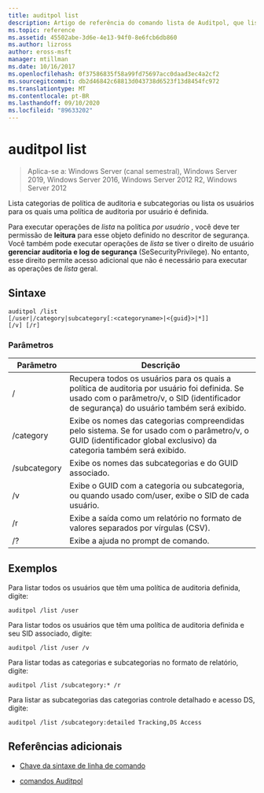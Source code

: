 ```yaml
---
title: auditpol list
description: Artigo de referência do comando lista de Auditpol, que lista categorias de política de auditoria e subcategorias, ou lista os usuários para os quais uma política de auditoria por usuário é definida.
ms.topic: reference
ms.assetid: 45502abe-3d6e-4e13-94f0-8e6fcb6db860
ms.author: lizross
author: eross-msft
manager: mtillman
ms.date: 10/16/2017
ms.openlocfilehash: 0f37586835f58a99fd75697acc0daad3ec4a2cf2
ms.sourcegitcommit: db2d46842c68813d043738d6523f13d8454fc972
ms.translationtype: MT
ms.contentlocale: pt-BR
ms.lasthandoff: 09/10/2020
ms.locfileid: "89633202"
---
```

# <a name="auditpol-list"></a>auditpol list

> Aplica-se a: Windows Server (canal semestral), Windows Server 2019, Windows Server 2016, Windows Server 2012 R2, Windows Server 2012

Lista categorias de política de auditoria e subcategorias ou lista os usuários para os quais uma política de auditoria por usuário é definida.

Para executar operações de *lista* na política *por usuário* , você deve ter permissão de **leitura** para esse objeto definido no descritor de segurança. Você também pode executar operações de *lista* se tiver o direito de usuário **gerenciar auditoria e log de segurança** (SeSecurityPrivilege). No entanto, esse direito permite acesso adicional que não é necessário para executar as operações de *lista* geral.

## <a name="syntax"></a>Sintaxe

```
auditpol /list
[/user|/category|subcategory[:<categoryname>|<{guid}>|*]]
[/v] [/r]
```

### <a name="parameters"></a>Parâmetros

| Parâmetro | Descrição |
| ------- | -------- |
| / | Recupera todos os usuários para os quais a política de auditoria por usuário foi definida. Se usado com o parâmetro/v, o SID (identificador de segurança) do usuário também será exibido. |
| /category | Exibe os nomes das categorias compreendidas pelo sistema. Se for usado com o parâmetro/v, o GUID (identificador global exclusivo) da categoria também será exibido. |
| /subcategory | Exibe os nomes das subcategorias e do GUID associado. |
| /v | Exibe o GUID com a categoria ou subcategoria, ou quando usado com/user, exibe o SID de cada usuário. |
| /r | Exibe a saída como um relatório no formato de valores separados por vírgulas (CSV). |
| /? | Exibe a ajuda no prompt de comando. |

## <a name="examples"></a>Exemplos

Para listar todos os usuários que têm uma política de auditoria definida, digite:

```
auditpol /list /user
```

Para listar todos os usuários que têm uma política de auditoria definida e seu SID associado, digite:

```
auditpol /list /user /v
```

Para listar todas as categorias e subcategorias no formato de relatório, digite:

```
auditpol /list /subcategory:* /r
```

Para listar as subcategorias das categorias controle detalhado e acesso DS, digite:

```
auditpol /list /subcategory:detailed Tracking,DS Access
```

## <a name="additional-references"></a>Referências adicionais

- [Chave da sintaxe de linha de comando](command-line-syntax-key.md)

- [comandos Auditpol](auditpol.md)
